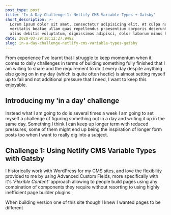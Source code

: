 ```yaml
---
post_type: post
title: 'In A Day Challenge 1: Netlify CMS Variable Types + Gatsby'
short_description: >-
  Lorem ipsum dolor sit amet, consectetur adipisicing elit. At culpa nulla
  veritatis beatae ullam quas repellendus praesentium corporis deserunt ab porro
  alias debitis voluptatum, dignissimos adipisci, dolor laborum minus hic!
date: 2020-03-29T18:12:27.948Z
slug: in-a-day-challenge-netlify-cms-variable-types-gatsby
---
```

From experience I've learnt that I struggle to keep momentum when it comes to daily challenges in terms of building something fully finished that I am willing to share and the requirement to do it every day despite anything else going on in my day (which is quite often hectic) is almost setting myself up to fail and not additional pressure that I need, I want to keep this enjoyable.

## Introducing my 'in a day' challenge

Instead what I am going to do is several times a week I am going to set myself a challenge of figuring something out in a day and writing it up in the same day. Something I think I can keep up longer term with reduced pressures, some of them might end up being the inspiration of longer form posts too when I want to really dig into a subject.

## Challenge 1: Using Netlify CMS Variable Types with Gatsby

I historically work with WordPress for my CMS sites, and love the flexibility provided to me by using Advanced Custom Fields, more specifically with it's *'Flexible Content'* approach allowing to people build pages using any combination of components they require without resorting to using highly inefficient page builder plugins.

When building version one of this site though I knew I wanted pages to be different